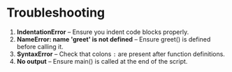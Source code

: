 # Troubleshooting

1. **IndentationError** – Ensure you indent code blocks properly.
2. **NameError: name 'greet' is not defined** – Ensure greet() is defined before calling it.
3. **SyntaxError** – Check that colons `:` are present after function definitions.
4. **No output** – Ensure main() is called at the end of the script.
